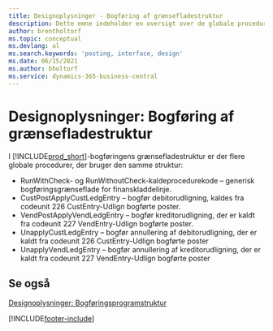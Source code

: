 ```yaml
---
title: Designoplysninger - Bogføring af grænsefladestruktur
description: Dette emne indeholder en oversigt over de globale procedurer og designdetaljer i bogføringens grænsefladestruktur.
author: brentholtorf
ms.topic: conceptual
ms.devlang: al
ms.search.keywords: 'posting, interface, design'
ms.date: 06/15/2021
ms.author: bholtorf
ms.service: dynamics-365-business-central
---
```

# <a name="design-details-posting-interface-structure"></a>Designoplysninger: Bogføring af grænsefladestruktur
I [!INCLUDE[prod_short](includes/prod_short.md)]-bogføringens grænsefladestruktur er der flere globale procedurer, der bruger den samme struktur:  
  
* RunWithCheck- og RunWithoutCheck-kaldeprocedurekode – generisk bogføringsgrænseflade for finanskladdelinje.  
* CustPostApplyCustLedgEntry – bogfør debitorudligning, kaldes fra codeunit 226 CustEntry-Udlign bogførte poster.  
* VendPostApplyVendLedgEntry – bogfør kreditorudligning, der er kaldt fra codeunit 227 VendEntry-Udlign bogførte poster.  
* UnapplyCustLedgEntry – bogfør annullering af debitorudligning, der er kaldt fra codeunit 226 CustEntry-Udlign bogførte poster  
* UnapplyVendLedgEntry – bogfør annullering af kreditorudligning, der er kaldt fra codeunit 227 VendEntry-Udlign bogførte poster  
  
## <a name="see-also"></a>Se også
[Designoplysninger: Bogføringsprogramstruktur](design-details-posting-engine-structure.md)

[!INCLUDE[footer-include](includes/footer-banner.md)]
